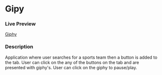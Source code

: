 <h1>Gipy</h1>
<h3>Live Preview</h3>
    <a href="https://irfanp90.github.io/GIPHY-API/" target="_blank">Giphy</a>
<h3>Description</h3>
<p>Application where user searches for a sports team then a button is added to the tab. User can click on the any of the buttons on the tab and are presented with giphy's. User can click on the giphy to pause/play.</p>



